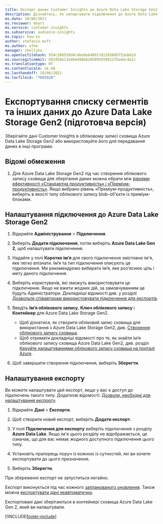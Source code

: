 ```yaml
---
title: Експорт даних Customer Insights до Azure Data Lake Storage Gen2
description: Дізнайтесь, як налаштувати підключення до Azure Data Lake Storage Gen2.
ms.date: 10/06/2021
ms.reviewer: mhart
ms.service: customer-insights
ms.subservice: audience-insights
ms.topic: how-to
author: stefanie-msft
ms.author: sthe
manager: shellyha
ms.openlocfilehash: 934c396559d4c4be8e640917d2265805753eb62d
ms.sourcegitcommit: 693458e13e4b4d94b6205093559912f6a4dc4a1c
ms.translationtype: HT
ms.contentlocale: uk-UA
ms.lasthandoff: 10/06/2021
ms.locfileid: "7605928"
---
```

# <a name="export-segment-list-and-other-data-to-azure-data-lake-storage-gen2-preview"></a>Експортування списку сегментів та інших даних до Azure Data Lake Storage Gen2 (підготовча версія)

Зберігайте дані Customer Insights в обліковому записі сховища Azure Data Lake Storage Gen2 або використовуйте його для передавання даних в інші програми.

## <a name="known-limitations"></a>Відомі обмеження

1. Для Azure Data Lake Storage Gen2 під час створення облікового запису сховища для зберігання даних можна обрати між [рівнями ефективності «Стандартна продуктивність» і «Преміум-продуктивність»](/azure/storage/blobs/create-data-lake-storage-account). Якщо вибрано рівень «Преміум-продуктивність», виберіть в якості типу облікового запису blob-об'єкти із преміум-блоками. 


## <a name="set-up-the-connection-to-azure-data-lake-storage-gen2"></a>Налаштування підключення до Azure Data Lake Storage Gen2 


1. Відкрийте **Адміністрування** > **Підключення**.

1. Виберіть **Додати підключення**, потім виберіть **Azure Data Lake Gen 2**, щоб налаштувати підключення.

1. Надайте у полі **Коротке ім’я** для свого підключення змістовне ім'я, яке легко впізнати. Ім’я та тип підключення описують це підключення. Ми рекомендуємо вибирати ім’я, яке роз'яснює ціль і мету даного підключення.

1. Виберіть користувачів, які зможуть використовувати це підключення. Якщо не вжити жодних дій, за замовчуванням це будуть Адміністратори. Докладніші відомості див. у розділі [Дозвольте співавторам використовувати підключення для експортів](connections.md#allow-contributors-to-use-a-connection-for-exports).

1. Введіть **Ім’я облікового запису**, **Ключ облікового запису** і **Контейнер** для Azure Data Lake Storage Gen2.
    - Щоб дізнатися, як створити обліковий запис сховища для використання з Azure Data Lake Storage Gen2, див. [Створення облікового запису сховища](/azure/storage/blobs/create-data-lake-storage-account). 
    - Щоб отримати докладніші відомості про те, як знайти ім’я облікового запису сховища Azure Data Lake Gen2, див. розділ [Керуйте налаштуваннями облікового запису сховища на порталі Azure](/azure/storage/common/storage-account-manage).

1. Щоб завершити створення підключення, виберіть **Зберегти**. 

## <a name="configure-an-export"></a>Налаштування експорту

Ви можете налаштувати цей експорт, якщо у вас є доступ до підключень такого типу. Додаткові відомості: [Дозволи, необхідні для налаштування експорту](export-destinations.md#set-up-a-new-export).

1. Відкрийте **Дані** > **Експорти**.

1. Щоб створити новий експорт, виберіть **Додати експорт**.

1. У полі **Підключення для експорту** виберіть підключення з розділу **Azure Data Lake**. Якщо ім'я цього розділу не відображається, це означає, що для вас немає жодного доступного підключення цього типу.

1. Установіть прапорець поруч із кожною із сутностей, які ви хочете експортувати до цього призначення.

1. Виберіть **Зберегти**.

При збереженні експорт не запуститься негайно.

Експорт виконується під час кожного [запланованого оновлення](system.md#schedule-tab). Також можна [експортувати дані неавтоматично](export-destinations.md#run-exports-on-demand). 

Експортовані дані зберігаються в контейнері сховища Azure Data Lake Gen 2, який ви налаштували. 

[!INCLUDE[footer-include](../includes/footer-banner.md)]
